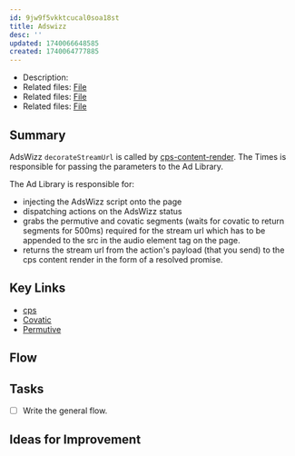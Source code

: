 ```yaml
---
id: 9jw9f5vkktcucal0soa18st
title: Adswizz
desc: ''
updated: 1740066648585
created: 1740064777885
---
```

- Description:  
- Related files: [File](/ncu-ad-manager/src/Modules/AdsWizz/AdsWizz.ts)
- Related files: [File](/ncu-ad-manager/src/Modules/AdsWizz/AdsWizz.test.ts)
- Related files: [File](/ncu-ad-manager/src/Modules/AdsWizz/Adswizz.actions.ts)

## Summary
AdsWizz `decorateStreamUrl` is called by [cps-content-render](../../../times/cps-content-render/packages/radio/src/pages/Live/LiveAudioPlayer.tsx). The Times is responsible for passing the parameters to the Ad Library. 

The Ad Library is responsible for: 
- injecting the AdsWizz script onto the page
- dispatching actions on the AdsWizz status
- grabs the permutive and covatic segments (waits for covatic to return segments for 500ms) required for the stream url which has to be appended to the src in the audio element tag on the page. 
- returns the stream url from the action's payload (that you send) to the cps content render in the form of a resolved promise.

## Key Links
- [cps](../../../times/cps-content-render/packages/radio/src/pages/Live/LiveAudioPlayer.tsx)
- [Covatic](/ncu-ad-manager/src/Modules/Covatic/Covatic.ts)
- [Permutive](/ncu-ad-manager/src/Modules/Permutive/Permutive.ts)

## Flow 

## Tasks
- [ ] Write the general flow.

## Ideas for Improvement
